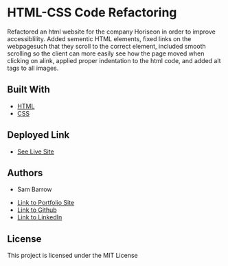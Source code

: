 # HTML-CSS Code Refactoring

Refactored an html website for the company Horiseon in order to improve accessiblility. Added sementic HTML elements, fixed 
links on the webpagesuch that they scroll to the correct element, included smooth scrolling so the client can more easily see
 how the page moved when clicking on alink, applied proper indentation to the html code, and added alt tags to all images.

## Built With

* [HTML](https://developer.mozilla.org/en-US/docs/Web/HTML)
* [CSS](https://developer.mozilla.org/en-US/docs/Web/CSS)

## Deployed Link

* [See Live Site](https://sbarrow825.github.io/01-HTML-CSS-Git-Code-Refactor/)

## Authors

* Sam Barrow

- [Link to Portfolio Site](#)
- [Link to Github](https://github.com/sbarrow825)
- [Link to LinkedIn](https://www.linkedin.com/in/sam-barrow/)

## License

This project is licensed under the MIT License 